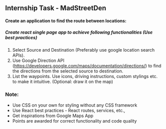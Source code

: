 ## Internship Task - MadStreetDen

#### Create an application to find the route between locations:

##### Create react single page app to achieve following functionalities (Use best practices)

1. Select Source and Destination (Preferably use google location search APIs).
2. Use Google Direction API
(https://developers.google.com/maps/documentation/directions/) to find the directions
from the selected source to destination. 
3. List the waypoints. Use icons, driving instructions, custom stylings etc. to make it intuitive. (Optional: draw it on the map)

### Note:
- Use CSS on your own for styling without any CSS framework
- Use React best practices - React routes, services, etc.,
- Get inspirations from Google Maps App
- Points are awarded for correct functionality and code quality